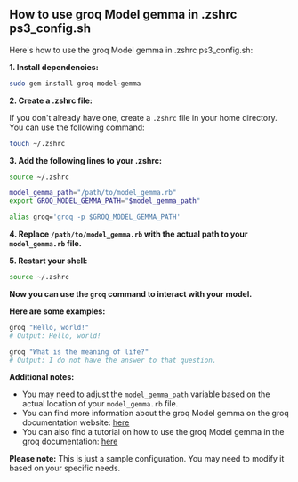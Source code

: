 ## How to use groq Model gemma in .zshrc ps3_config.sh

Here's how to use the groq Model gemma in .zshrc ps3_config.sh:

**1. Install dependencies:**

```bash
sudo gem install groq model-gemma
```

**2. Create a .zshrc file:**

If you don't already have one, create a `.zshrc` file in your home directory. You can use the following command:

```bash
touch ~/.zshrc
```

**3. Add the following lines to your .zshrc:**

```bash
source ~/.zshrc

model_gemma_path="/path/to/model_gemma.rb"
export GROQ_MODEL_GEMMA_PATH="$model_gemma_path"

alias groq='groq -p $GROQ_MODEL_GEMMA_PATH'
```

**4. Replace `/path/to/model_gemma.rb` with the actual path to your `model_gemma.rb` file.**

**5. Restart your shell:**

```bash
source ~/.zshrc
```

**Now you can use the `groq` command to interact with your model.**

**Here are some examples:**

```bash
groq "Hello, world!"
# Output: Hello, world!

groq "What is the meaning of life?"
# Output: I do not have the answer to that question.
```

**Additional notes:**

* You may need to adjust the `model_gemma_path` variable based on the actual location of your `model_gemma.rb` file.
* You can find more information about the groq Model gemma on the groq documentation website: [here](/docs/model-gemma)
* You can also find a tutorial on how to use the groq Model gemma in the groq documentation: [here](/docs/model-gemma/usage)

**Please note:** This is just a sample configuration. You may need to modify it based on your specific needs.